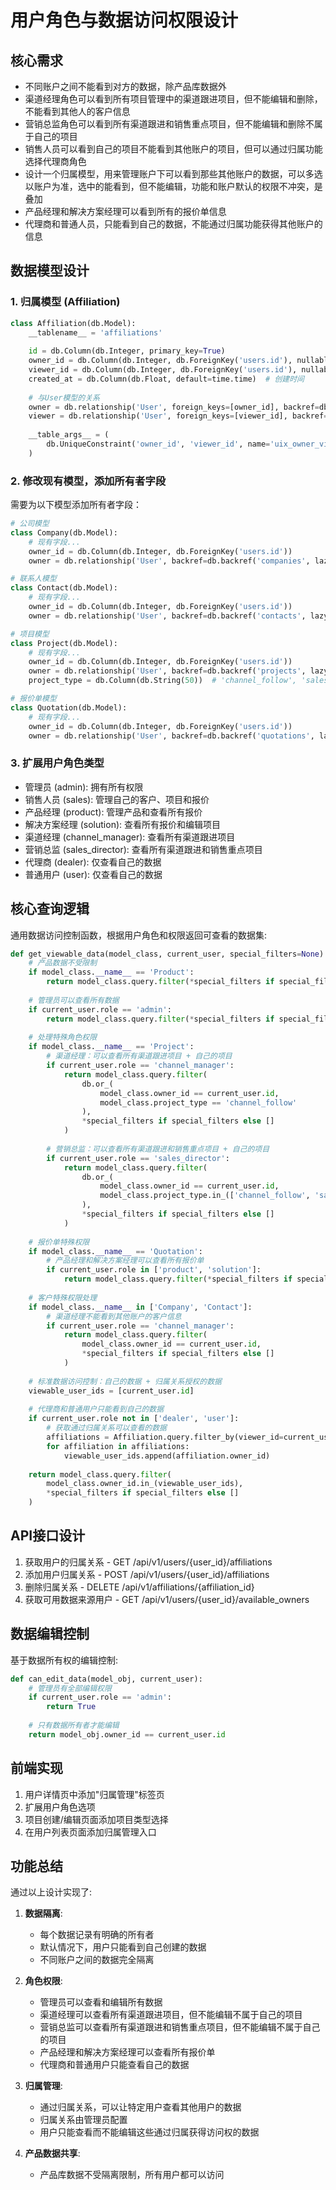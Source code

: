 # 用户角色与数据访问权限设计

## 核心需求

- 不同账户之间不能看到对方的数据，除产品库数据外
- 渠道经理角色可以看到所有项目管理中的渠道跟进项目，但不能编辑和删除，不能看到其他人的客户信息
- 营销总监角色可以看到所有渠道跟进和销售重点项目，但不能编辑和删除不属于自己的项目
- 销售人员可以看到自己的项目不能看到其他账户的项目，但可以通过归属功能选择代理商角色
- 设计一个归属模型，用来管理账户下可以看到那些其他账户的数据，可以多选以账户为准，选中的能看到，但不能编辑，功能和账户默认的权限不冲突，是叠加
- 产品经理和解决方案经理可以看到所有的报价单信息
- 代理商和普通人员，只能看到自己的数据，不能通过归属功能获得其他账户的信息

## 数据模型设计

### 1. 归属模型 (Affiliation)

```python
class Affiliation(db.Model):
    __tablename__ = 'affiliations'
    
    id = db.Column(db.Integer, primary_key=True)
    owner_id = db.Column(db.Integer, db.ForeignKey('users.id'), nullable=False)  # 数据所有者ID
    viewer_id = db.Column(db.Integer, db.ForeignKey('users.id'), nullable=False)  # 可查看者ID
    created_at = db.Column(db.Float, default=time.time)  # 创建时间
    
    # 与User模型的关系
    owner = db.relationship('User', foreign_keys=[owner_id], backref=db.backref('shared_with', lazy='dynamic'))
    viewer = db.relationship('User', foreign_keys=[viewer_id], backref=db.backref('can_view_from', lazy='dynamic'))
    
    __table_args__ = (
        db.UniqueConstraint('owner_id', 'viewer_id', name='uix_owner_viewer'),
    )
```

### 2. 修改现有模型，添加所有者字段

需要为以下模型添加所有者字段：

```python
# 公司模型
class Company(db.Model):
    # 现有字段...
    owner_id = db.Column(db.Integer, db.ForeignKey('users.id'))
    owner = db.relationship('User', backref=db.backref('companies', lazy='dynamic'))

# 联系人模型
class Contact(db.Model):
    # 现有字段...
    owner_id = db.Column(db.Integer, db.ForeignKey('users.id'))
    owner = db.relationship('User', backref=db.backref('contacts', lazy='dynamic'))

# 项目模型
class Project(db.Model):
    # 现有字段...
    owner_id = db.Column(db.Integer, db.ForeignKey('users.id'))
    owner = db.relationship('User', backref=db.backref('projects', lazy='dynamic'))
    project_type = db.Column(db.String(50))  # 'channel_follow', 'sales_focus', 'normal'

# 报价单模型
class Quotation(db.Model):
    # 现有字段...
    owner_id = db.Column(db.Integer, db.ForeignKey('users.id'))
    owner = db.relationship('User', backref=db.backref('quotations', lazy='dynamic'))
```

### 3. 扩展用户角色类型

- 管理员 (admin): 拥有所有权限
- 销售人员 (sales): 管理自己的客户、项目和报价
- 产品经理 (product): 管理产品和查看所有报价
- 解决方案经理 (solution): 查看所有报价和编辑项目
- 渠道经理 (channel_manager): 查看所有渠道跟进项目
- 营销总监 (sales_director): 查看所有渠道跟进和销售重点项目
- 代理商 (dealer): 仅查看自己的数据
- 普通用户 (user): 仅查看自己的数据

## 核心查询逻辑

通用数据访问控制函数，根据用户角色和权限返回可查看的数据集:

```python
def get_viewable_data(model_class, current_user, special_filters=None):
    # 产品数据不受限制
    if model_class.__name__ == 'Product':
        return model_class.query.filter(*special_filters if special_filters else [])
    
    # 管理员可以查看所有数据
    if current_user.role == 'admin':
        return model_class.query.filter(*special_filters if special_filters else [])
    
    # 处理特殊角色权限
    if model_class.__name__ == 'Project':
        # 渠道经理：可以查看所有渠道跟进项目 + 自己的项目
        if current_user.role == 'channel_manager':
            return model_class.query.filter(
                db.or_(
                    model_class.owner_id == current_user.id,
                    model_class.project_type == 'channel_follow'
                ),
                *special_filters if special_filters else []
            )
        
        # 营销总监：可以查看所有渠道跟进和销售重点项目 + 自己的项目
        if current_user.role == 'sales_director':
            return model_class.query.filter(
                db.or_(
                    model_class.owner_id == current_user.id,
                    model_class.project_type.in_(['channel_follow', 'sales_focus'])
                ),
                *special_filters if special_filters else []
            )
    
    # 报价单特殊权限
    if model_class.__name__ == 'Quotation':
        # 产品经理和解决方案经理可以查看所有报价单
        if current_user.role in ['product', 'solution']:
            return model_class.query.filter(*special_filters if special_filters else [])
    
    # 客户特殊权限处理
    if model_class.__name__ in ['Company', 'Contact']:
        # 渠道经理不能看到其他账户的客户信息
        if current_user.role == 'channel_manager':
            return model_class.query.filter(
                model_class.owner_id == current_user.id,
                *special_filters if special_filters else []
            )
    
    # 标准数据访问控制：自己的数据 + 归属关系授权的数据
    viewable_user_ids = [current_user.id]
    
    # 代理商和普通用户只能看到自己的数据
    if current_user.role not in ['dealer', 'user']:
        # 获取通过归属关系可以查看的数据
        affiliations = Affiliation.query.filter_by(viewer_id=current_user.id).all()
        for affiliation in affiliations:
            viewable_user_ids.append(affiliation.owner_id)
    
    return model_class.query.filter(
        model_class.owner_id.in_(viewable_user_ids),
        *special_filters if special_filters else []
    )
```

## API接口设计

1. 获取用户的归属关系 - GET /api/v1/users/{user_id}/affiliations
2. 添加用户归属关系 - POST /api/v1/users/{user_id}/affiliations
3. 删除归属关系 - DELETE /api/v1/affiliations/{affiliation_id}
4. 获取可用数据来源用户 - GET /api/v1/users/{user_id}/available_owners

## 数据编辑控制

基于数据所有权的编辑控制:

```python
def can_edit_data(model_obj, current_user):
    # 管理员有全部编辑权限
    if current_user.role == 'admin':
        return True
    
    # 只有数据所有者才能编辑
    return model_obj.owner_id == current_user.id
```

## 前端实现

1. 用户详情页中添加"归属管理"标签页
2. 扩展用户角色选项
3. 项目创建/编辑页面添加项目类型选择
4. 在用户列表页面添加归属管理入口

## 功能总结

通过以上设计实现了:

1. **数据隔离**:
   - 每个数据记录有明确的所有者
   - 默认情况下，用户只能看到自己创建的数据
   - 不同账户之间的数据完全隔离

2. **角色权限**:
   - 管理员可以查看和编辑所有数据
   - 渠道经理可以查看所有渠道跟进项目，但不能编辑不属于自己的项目
   - 营销总监可以查看所有渠道跟进和销售重点项目，但不能编辑不属于自己的项目
   - 产品经理和解决方案经理可以查看所有报价单
   - 代理商和普通用户只能查看自己的数据

3. **归属管理**:
   - 通过归属关系，可以让特定用户查看其他用户的数据
   - 归属关系由管理员配置
   - 用户只能查看而不能编辑这些通过归属获得访问权的数据

4. **产品数据共享**:
   - 产品库数据不受隔离限制，所有用户都可以访问 